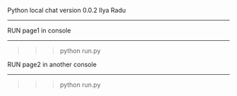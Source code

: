 Python local chat
version 0.0.2
Ilya Radu
****
RUN page1 in console
****
>>>python run.py


RUN page2 in another console
****
>>>python run.py
